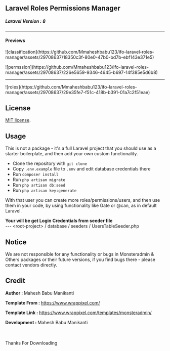 ## Laravel Roles Permissions Manager
<h5>Laravel Version : 8</h5>
<hr />
<h4>Previews</h4>


<p>
  ![classification](https://github.com/Mmaheshbabu123/ifo-laravel-roles-manager/assets/29708637/18350c3f-80e0-47b0-bd7b-ebf143e371e5)


</p>


<p>
  ![permssion](https://github.com/Mmaheshbabu123/ifo-laravel-roles-manager/assets/29708637/226e5659-9346-4645-b697-14f385e5d6b8)

</p>

<hr />

<p>
   ![roles](https://github.com/Mmaheshbabu123/ifo-laravel-roles-manager/assets/29708637/29e35fe7-f51c-418b-b391-01a7c2f51eae)
 
</p>



## License

[MIT license](https://opensource.org/licenses/MIT).

## Usage
This is not a package - it's a full Laravel project that you should use as a starter boilerplate, and then add your own custom functionality.

<ul>
    <li>Clone the repository with <code>git clone</code></li>
    <li>Copy <code>.env.example</code> file to <code>.env</code> and edit database credentials there</li>
    <li>Run <code>composer install</code></li>
    <li>Run <code>php artisan migrate</code></li>
    <li>Run <code>php artisan db:seed</code></li>
    <li>Run <code>php artisan key:generate</code></li>
</ul>

With that user you can create more roles/permissions/users, and then use them in your code, by using functionality like Gate or @can, as in default Laravel.

<b>Your will be get Login Credentials from seeder file</b> <br>
--- &lt;root-project&gt; / database / seeders / UsersTableSeeder.php <br>

## Notice
We are not responsible for any functionality or bugs in Monsteradmin & Others packages or their future versions, if you find bugs there - please contact vendors directly.

## Credit

<p><b>Author : </b> Mahesh Babu Manikanti</p>
<p><b>Template From : </b> <a href="https://www.wrappixel.com/">https://www.wrappixel.com/</a> </p>
<p><b>Template Link : </b> <a href="https://www.wrappixel.com/templates/monsteradmin/">https://www.wrappixel.com/templates/monsteradmin/</a></p>
<p><b>Development : </b> Mahesh Babu Manikanti</p>
<br><br>
Thanks For Downloading
